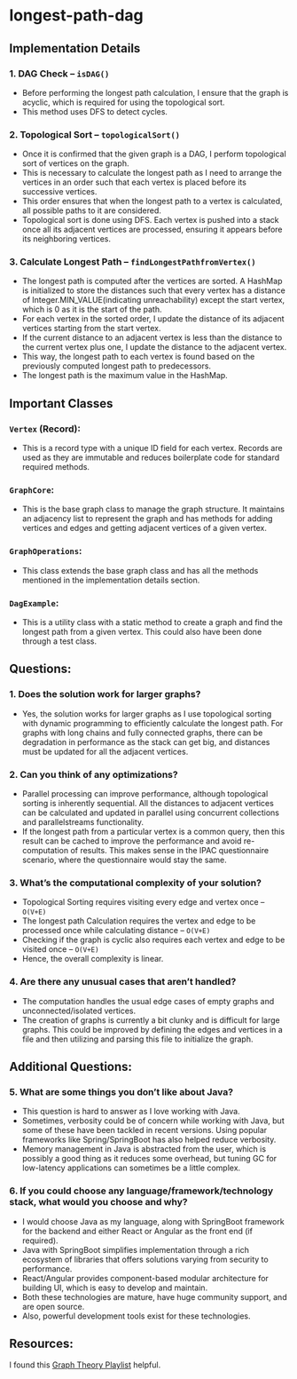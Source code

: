 # longest-path-dag

## Implementation Details

### 1. DAG Check – `isDAG()`
- Before performing the longest path calculation, I ensure that the graph is acyclic, which is required for using the topological sort.
- This method uses DFS to detect cycles.

### 2. Topological Sort – `topologicalSort()`
- Once it is confirmed that the given graph is a DAG, I perform topological sort of vertices on the graph.
- This is necessary to calculate the longest path as I need to arrange the vertices in an order such that each vertex is placed before its successive vertices.
- This order ensures that when the longest path to a vertex is calculated, all possible paths to it are considered.
- Topological sort is done using DFS. Each vertex is pushed into a stack once all its adjacent vertices are processed, ensuring it appears before its neighboring vertices.

### 3. Calculate Longest Path – `findLongestPathfromVertex()`
- The longest path is computed after the vertices are sorted. A HashMap is initialized to store the distances such that every vertex has a distance of Integer.MIN_VALUE(indicating unreachability) except the start vertex, which is 0 as it is the start of the path.
- For each vertex in the sorted order, I update the distance of its adjacent vertices starting from the start vertex.
- If the current distance to an adjacent vertex is less than the distance to the current vertex plus one, I update the distance to the adjacent vertex.
- This way, the longest path to each vertex is found based on the previously computed longest path to predecessors.
- The longest path is the maximum value in the HashMap.

## Important Classes

### `Vertex` (Record):
- This is a record type with a unique ID field for each vertex. Records are used as they are immutable and reduces boilerplate code for standard required methods.

### `GraphCore`:
- This is the base graph class to manage the graph structure. It maintains an adjacency list to represent the graph and has methods for adding vertices and edges and getting adjacent vertices of a given vertex.

### `GraphOperations`:
- This class extends the base graph class and has all the methods mentioned in the implementation details section.

### `DagExample`:
- This is a utility class with a static method to create a graph and find the longest path from a given vertex. This could also have been done through a test class.

## Questions:

### 1. Does the solution work for larger graphs?
- Yes, the solution works for larger graphs as I use topological sorting with dynamic programming to efficiently calculate the longest path. For graphs with long chains and fully connected graphs, there can be degradation in performance as the stack can get big, and distances must be updated for all the adjacent vertices.

### 2. Can you think of any optimizations?
- Parallel processing can improve performance, although topological sorting is inherently sequential. All the distances to adjacent vertices can be calculated and updated in parallel using concurrent collections and parallelstreams functionality.
- If the longest path from a particular vertex is a common query, then this result can be cached to improve the performance and avoid re-computation of results. This makes sense in the IPAC questionnaire scenario, where the questionnaire would stay the same.

### 3. What’s the computational complexity of your solution?
- Topological Sorting requires visiting every edge and vertex once – `O(V+E)`
- The longest path Calculation requires the vertex and edge to be processed once while calculating distance – `O(V+E)`
- Checking if the graph is cyclic also requires each vertex and edge to be visited once – `O(V+E)`
- Hence, the overall complexity is linear.

### 4. Are there any unusual cases that aren’t handled?
- The computation handles the usual edge cases of empty graphs and unconnected/isolated vertices.
- The creation of graphs is currently a bit clunky and is difficult for large graphs. This could be improved by defining the edges and vertices in a file and then utilizing and parsing this file to initialize the graph.

## Additional Questions:

### 5. What are some things you don’t like about Java?
- This question is hard to answer as I love working with Java.
- Sometimes, verbosity could be of concern while working with Java, but some of these have been tackled in recent versions. Using popular frameworks like Spring/SpringBoot has also helped reduce verbosity.
- Memory management in Java is abstracted from the user, which is possibly a good thing as it reduces some overhead, but tuning GC for low-latency applications can sometimes be a little complex.

### 6. If you could choose any language/framework/technology stack, what would you choose and why?
- I would choose Java as my language, along with SpringBoot framework for the backend and either React or Angular as the front end (if required).
- Java with SpringBoot simplifies implementation through a rich ecosystem of libraries that offers solutions varying from security to performance.
- React/Angular provides component-based modular architecture for building UI, which is easy to develop and maintain.
- Both these technologies are mature, have huge community support, and are open source.
- Also, powerful development tools exist for these technologies.

## Resources:

I found this [Graph Theory Playlist](https://www.youtube.com/watch?v=DgXR2OWQnLc&list=PLDV1Zeh2NRsDGO4--qE8yH72HFL1Km93P&ab_channel=WilliamFiset) helpful.
